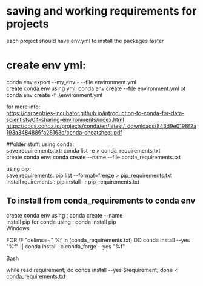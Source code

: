 # saving and working requirements for projects

each project should have env.yml to install the packages faster <br />
# create env yml:<br />
conda env export --my_env - --file environment.yml <br />
create conda env using yml: conda env create --file environment.yml ot conda env create -f .\environment.yml <br />


 for more info: <br />
 https://carpentries-incubator.github.io/introduction-to-conda-for-data-scientists/04-sharing-environments/index.html
https://docs.conda.io/projects/conda/en/latest/_downloads/843d9e0198f2a193a3484886fa28163c/conda-cheatsheet.pdf


##older stuff: 
using conda:<br />
save requirements.txt: conda list -e > conda_requirements.txt<br />
create conda env: conda create --name --file conda_requirements.txt<br />

using pip:<br />
save requirements: pip list --format=freeze > pip_requirements.txt<br />
install rquirements : pip install -r pip_requirements.txt<br />


## To install from  conda_requirements to conda env 
create conda env using : conda create --name <env name> <br />
install pip for conda using : conda install pip <br />
Windows <br />

FOR /F "delims=~" %f in (conda_requirements.txt) DO conda install --yes "%f" || conda install -c conda_forge --yes "%f"<br />

Bash<br />

while read requirement; do conda install --yes $requirement; done < conda_requirements.txt<br /> <br />

